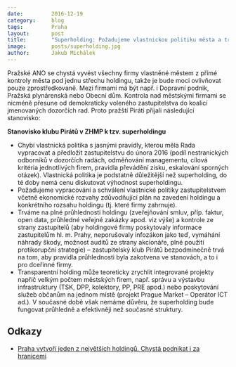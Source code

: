 ```yaml
---
date:         2016-12-19
category:     blog
tags:         Praha
layout:       post
title:        "Superholding: Požadujeme vlastnickou politiku města a transparentnost" 
image:        posts/superholding.jpg
author:       Jakub Michálek
---
```


Pražské ANO se chystá vyvést všechny firmy vlastněné městem z přímé kontroly města pod jednu střechu holdingu, takže je bude moci ovlivňovat pouze zprostředkovaně. Mezi firmami má být např. i Dopravní podnik, Pražská plynárenská nebo Obecní dům. Kontrola nad městskými firmami se nicméně přesune od demokraticky voleného zastupitelstva do koalicí jmenovaných dozorčích rad. Proto pražští Piráti přijali následující stanovisko: 

**Stanovisko klubu Pirátů v ZHMP k tzv. superholdingu**

* Chybí vlastnická politika s jasnými pravidly, kterou měla Rada vypracovat a předložit zastupitelstvu do února 2016 (podíl nestranických odborníků v dozorčích radách, odměňování managementu, cílová kritéria jednotlivých firem, pravidla převádění zisku, eskalování sporných otázek). Vlastnická politika je podstatně důležitější než superholding, do té doby nemá cenu diskutovat výhodnost superholdingu.
* Požadujeme vypracování a schválení vlastnické politiky zastupitelstvem včetně ekonomické rozvahy zdůvodňující plán na zavedení holdingu a konkrétního rozsahu holdingu (tj. které firmy zahrnuje).
* Trváme na plné průhlednosti holdingu (zveřejňování smluv, příp. faktur, open data, průhledné veřejné zakázky apod. viz výše) a kontrole ze strany zastupitelů (aby holdingové firmy poskytovaly informace zastupitelům hl. m. Prahy, neporušovaly infozákon jako teď, vymáhání náhrady škody, možnost auditů ze strany akcionáře, plné použití protikorupční strategie) – zastupitelský klub Pirátů bezpodmínečně trvá na tom, aby pravidla průhlednosti byla zakotvena ve stanovách, a to i pro dceřinné firmy.
* Transparentní holding může teoreticky zrychlit integrované projekty napříč velkým počtem městských firem, např. správu a výstavbu infrastruktury (TSK, DPP, kolektory, PP, PRE apod.) nebo poskytování služeb občanům na jednom místě (projekt Prague Market – Operátor ICT ad.). V současné době však nemáme důvěru, že superholding bude fungovat průhledně a efektivněji než současné struktury.



## Odkazy 

* [Praha vytvoří jeden z největších holdingů. Chystá podnikat i za hranicemi](http://www.info.cz/cesko/praha-vytvori-jeden-z-nejvetsich-holdingu-ceska-podnikat-by-mohl-i-za-hranicemi-1944.html)
